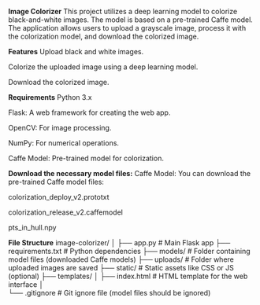 **Image Colorizer**
This project utilizes a deep learning model to colorize black-and-white images. The model is based on a pre-trained Caffe model. The application allows users to upload a grayscale image, process it with the colorization model, and download the colorized image.

**Features**
Upload black and white images.

Colorize the uploaded image using a deep learning model.

Download the colorized image.

**Requirements**
Python 3.x

Flask: A web framework for creating the web app.

OpenCV: For image processing.

NumPy: For numerical operations.

Caffe Model: Pre-trained model for colorization.

**Download the necessary model files:**
Caffe Model: You can download the pre-trained Caffe model files:

colorization_deploy_v2.prototxt

colorization_release_v2.caffemodel

pts_in_hull.npy


**File Structure**
image-colorizer/
│
├── app.py                 # Main Flask app
├── requirements.txt       # Python dependencies
├── models/                # Folder containing model files (downloaded Caffe models)
├── uploads/               # Folder where uploaded images are saved
├── static/                # Static assets like CSS or JS (optional)
├── templates/
│   ├── index.html         # HTML template for the web interface
│   
└── .gitignore             # Git ignore file (model files should be ignored)


